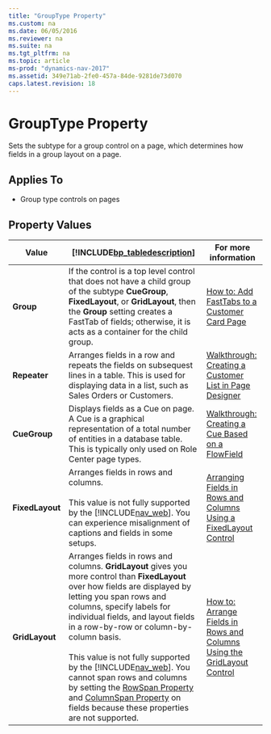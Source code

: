 ```yaml
---
title: "GroupType Property"
ms.custom: na
ms.date: 06/05/2016
ms.reviewer: na
ms.suite: na
ms.tgt_pltfrm: na
ms.topic: article
ms-prod: "dynamics-nav-2017"
ms.assetid: 349e71ab-2fe0-457a-84de-9281de73d070
caps.latest.revision: 18
---
```

# GroupType Property
Sets the subtype for a group control on a page, which determines how fields in a group layout on a page.  
  
## Applies To  
  
-   Group type controls on pages  
  
## Property Values  
  
|Value|[!INCLUDE[bp_tabledescription](includes/bp_tabledescription_md.md)]|For more information|  
|-----------|---------------------------------------|--------------------------|  
|**Group**|If the control is a top level control that does not have a child group of the subtype **CueGroup**, **FixedLayout**, or **GridLayout**, then the **Group** setting creates a FastTab of fields; otherwise, it is acts as a container for the child group.|[How to: Add FastTabs to a Customer Card Page](How-to--Add%20FastTabs%20to%20a%20Customer%20Card%20Page.md)|  
|**Repeater**|Arranges fields in a row and repeats the fields on subsequest lines in a table. This is used for displaying data in a list, such as Sales Orders or Customers.|[Walkthrough: Creating a Customer List in Page Designer](Walkthrough:%20Creating%20a%20Customer%20List%20in%20Page%20Designer.md)|  
|**CueGroup**|Displays fields as a Cue on page. A Cue is a graphical representation of a total number of entities in a database table. This is typically only used on Role Center page types.|[Walkthrough: Creating a Cue Based on a FlowField](Walkthrough:%20Creating%20a%20Cue%20Based%20on%20a%20FlowField.md)|  
|**FixedLayout**|Arranges fields in rows and columns.<br /><br /> This value is not fully supported by the [!INCLUDE[nav_web](includes/nav_web_md.md)]. You can experience misalignment of captions and fields in some setups.|[Arranging Fields in Rows and Columns Using a FixedLayout Control](Arranging-Fields-in-Rows-and-Columns-Using-a-FixedLayout-Control.md)|  
|**GridLayout**|Arranges fields in rows and columns. **GridLayout** gives you more control than **FixedLayout** over how fields are displayed by letting you span rows and columns, specify labels for individual fields, and layout fields in a row-by-row or column-by-column basis.<br /><br /> This value is not fully supported by the [!INCLUDE[nav_web](includes/nav_web_md.md)]. You cannot span rows and columns by setting the [RowSpan Property](RowSpan-Property.md) and [ColumnSpan Property](ColumnSpan-Property.md) on fields because these properties are not supported.|[How to: Arrange Fields in Rows and Columns Using the GridLayout Control](How-to--Arrange%20Fields%20in%20Rows%20and%20Columns%20Using%20the%20GridLayout%20Control.md)|